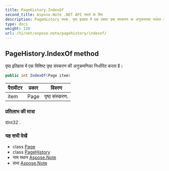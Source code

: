 ```yaml
---
title: PageHistory.IndexOf
second_title: Aspose.Note .NET API संदर्भ के लिए
description: PageHistory तरक. पृष्ठ इतहस में एक वशष्ट पृष्ठ संस्करण क अनुक्रमणक नर्धरत करत है
type: docs
weight: 120
url: /hi/net/aspose.note/pagehistory/indexof/
---
```

## PageHistory.IndexOf method

पृष्ठ इतिहास में एक विशिष्ट पृष्ठ संस्करण की अनुक्रमणिका निर्धारित करता है।

```csharp
public int IndexOf(Page item)
```

| पैरामीटर | प्रकार | विवरण |
| --- | --- | --- |
| item | Page | पृष्ठ संस्करण. |

### प्रतिलाभ की मात्रा

दInt32 .

### यह सभी देखें

* class [Page](../../page/)
* class [PageHistory](../)
* नाम स्थान [Aspose.Note](../../pagehistory/)
* सभा [Aspose.Note](../../../)


